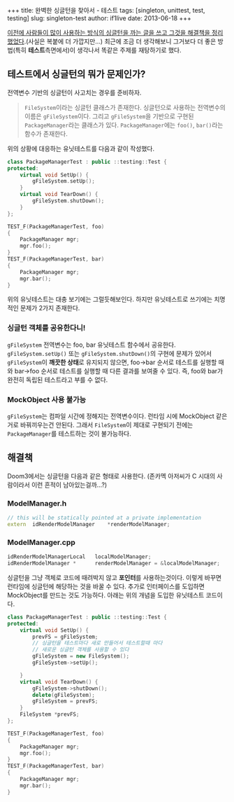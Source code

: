 +++
title: 완벽한 싱글턴을 찾아서 - 테스트
tags: [singleton, unittest, test, testing]
slug: singleton-test
author: if1live
date: 2013-06-18
+++


[이전에 사람들이 많이 사용하는 방식의 싱글턴을 까는 글을 쓰고 그것을 해결책을 정리했었다]({filename}i-hate-singleton.md).(사실은 복붙에 더 가깝지만...) 최근에 조금 더 생각해보니 그거보다 더 좋은 방법(특히 **테스트**측면에서)이 생각나서 똑같은 주제를 재탕하기로 했다.

## 테스트에서 싱글턴의 뭐가 문제인가?

전역변수 기반의 싱글턴이 사고치는 경우를 준비하자.

> ```FileSystem```이라는 싱글턴 클래스가 존재한다.
> 싱글턴으로 사용하는 전역변수의 이름은 ```gFileSystem```이다.
> 그리고 ```gFileSystem```을 기반으로 구현된 ```PackageManager```라는 클래스가 있다.
> ```PackageManager```에는 ```foo()```, ```bar()```라는 함수가 존재한다.

위의 상황에 대응하는 유닛테스트를 다음과 같이 작성했다.

```cpp
class PackageManagerTest : public ::testing::Test {
protected:
    virtual void SetUp() {
        gFileSystem.setUp();
	}
    virtual void TearDown() {
        gFileSystem.shutDown();
    }
};

TEST_F(PackageManagerTest, foo)
{
    PackageManager mgr;
    mgr.foo();
}
TEST_F(PackageManagerTest, bar)
{
    PackageManager mgr;
    mgr.bar();
}
```
위의 유닛테스트는 대충 보기에는 그럴듯해보인다. 하지만 유닛테스트로 쓰기에는 치명적인 문제가 2가지 존재한다.

### 싱글턴 객체를 공유한다니!
```gFileSystem``` 전역변수는 foo, bar 유닛테스트 함수에서 공유한다.
```gFileSystem.setUp()``` 또는 ```gFileSystem.shutDown()```의 구현에 문제가 있어서 ```gFileSystem```이 **깨끗한 상태**로 유지되지 않으면, foo->bar 순서로 테스트를 실행할 때와 bar->foo 순서로 테스트를 실행할 때 다른 결과를 보여줄 수 있다. 즉, foo와 bar가 완전히 독립된 테스트라고 부를 수 없다.

### MockObject 사용 불가능
```gFileSystem```는 컴파일 시간에 정해지는 전역변수이다. 런타임 시에 MockObject 같은거로 바꿔끼우는건 안된다. 그래서 ```FileSystem```이 제대로 구현되기 전에는 ```PackageManager```를 테스트하는 것이 불가능하다.

## 해결책

Doom3에서는 싱글턴을 다음과 같은 형태로 사용한다. (존카멕 아저씨가 C 시대의 사람이라서 이런 흔적이 남아있는걸까...?)

### ModelManager.h
```cpp
// this will be statically pointed at a private implementation
extern  idRenderModelManager    *renderModelManager;
```

### ModelManager.cpp
```cpp
idRenderModelManagerLocal   localModelManager;
idRenderModelManager *      renderModelManager = &localModelManager;
```

싱글턴을 그냥 객체로 코드에 때려박지 않고 **포인터**를 사용하는것이다.
이렇게 바꾸면 런타임에 싱글턴에 해당하는 것을 바꿀 수 있다.
추가로 인터페이스를 도입하면 MockObject를 만드는 것도 가능하다.
아래는 위의 개념을 도입한 유닛테스트 코드이다.

```cpp
class PackageManagerTest : public ::testing::Test {
protected:
    virtual void SetUp() {
		prevFS = gFileSystem;
        // 싱글턴을 테스트마다 새로 만들어서 테스트할때 마다
        // 새로운 싱글턴 객체를 사용할 수 있다
        gFileSystem = new FileSystem();
		gFileSystem->setUp();

	}
    virtual void TearDown() {
        gFileSystem->shutDown();
		delete(gFileSystem);
		gFileSystem = prevFS;
    }
	FileSystem *prevFS;
};

TEST_F(PackageManagerTest, foo)
{
    PackageManager mgr;
    mgr.foo();
}
TEST_F(PackageManagerTest, bar)
{
    PackageManager mgr;
    mgr.bar();
}
```
